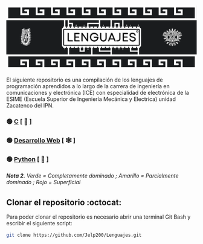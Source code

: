 <div>
  <img src="./IMGS/Header_Readme.png"/>
</div>
<br>
El siguiente repositorio es una compilación de los lenguajes de programación aprendidos a lo largo de la carrera de ingeniería en comunicaciones y electrónica (ICE) con especialidad de electrónica de la ESIME (Escuela Superior de Ingeniería Mecánica y Electrica) unidad Zacatenco del IPN.

### :green_circle: <a href="01 - Lenguaje C/Inicio.md">C</a> [ :croissant: ]

### :green_circle: <a href="02 - Desarrollo web/Inicio.md">Desarrollo Web</a> [ :spider_web: ]

### :green_circle: <a href="03 - Python/Inicio.md">Python</a> [ :snake: ]

###### **_Nota 2._** Verde = Completamente dominado ; Amarillo = Parcialmente dominado ; Rojo = Superficial

## Clonar el repositorio :octocat:

Para poder clonar el repositorio es necesario abrir una terminal Git Bash y escribir el siguiente script:

```sh
git clone https://github.com/Jelp200/Lenguajes.git
```
